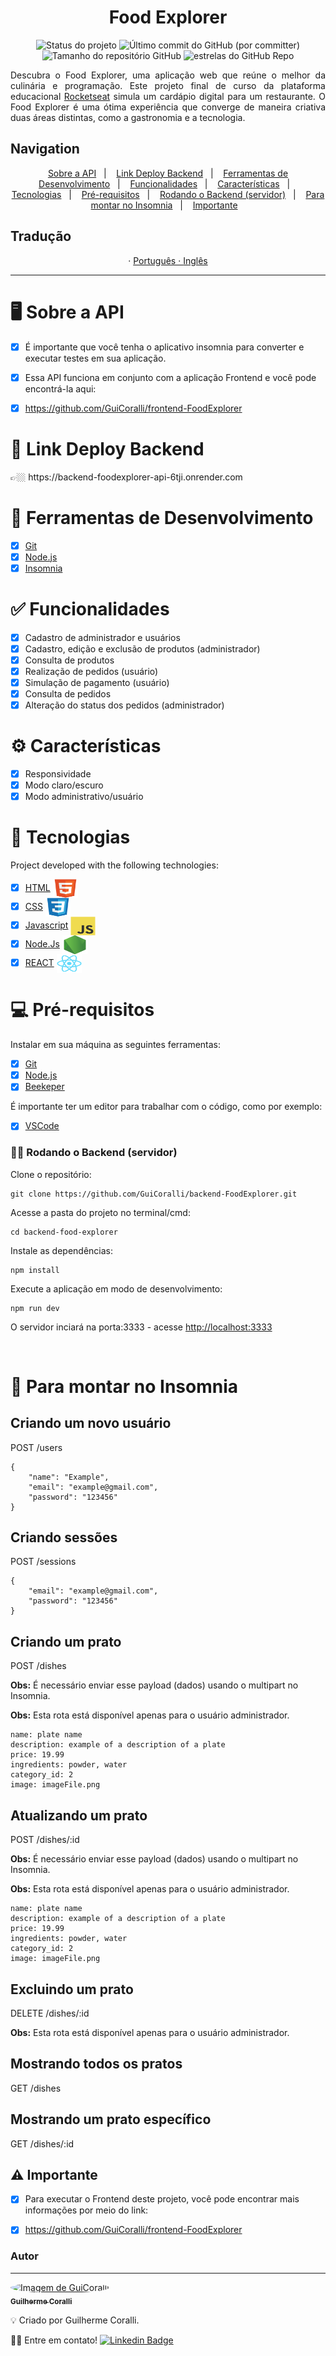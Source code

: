<h1 align="center">Food Explorer</h1>



<p align="center">
<img alt="Status do projeto" src="https://img.shields.io/badge/Status-Under construction-orange">
<img alt="Último commit do GitHub (por committer)" src="https://img.shields.io/github/last-commit/GuiCoralli/backend-FoodExplorer">
<img alt="Tamanho do repositório GitHub" src="https://img.shields.io/github/repo-size/GuiCoralli/backend-FoodExplorer">
<img alt="estrelas do GitHub Repo" src="https://img.shields.io/github/stars/GuiCoralli/backend-FoodExplorer?style=social">
</p>


<p align="justify">
	Descubra o Food Explorer, uma aplicação web que reúne o melhor da culinária e programação. 
	Este projeto final de curso da plataforma educacional <a href="https://app.rocketseat.com.br">Rocketseat</a> simula um cardápio digital para um restaurante. 
	O Food Explorer é uma ótima experiência que converge de maneira criativa duas áreas distintas, como a gastronomia e a tecnologia.
</p>

## Navigation
<p align="center">
	<a href="#-Sobre-a-API">Sobre a API</a>&nbsp;&nbsp;&nbsp;|&nbsp;&nbsp;&nbsp;
	<a href="#-Link-Deploy-Backend">Link Deploy Backend</a>&nbsp;&nbsp;&nbsp;|&nbsp;&nbsp;&nbsp;
	<a href="#-Ferramentas-de-Desenvolvimento">Ferramentas de Desenvolvimento</a>&nbsp;&nbsp;&nbsp;|&nbsp;&nbsp;&nbsp;
	<a href="#-Funcionalidades">Funcionalidades</a>&nbsp;&nbsp;&nbsp;|&nbsp;&nbsp;&nbsp;
	<a href="#-Características">Características</a>&nbsp;&nbsp;&nbsp;|&nbsp;&nbsp;&nbsp;<br>
	<a href="#-Tecnologias">Tecnologias</a>&nbsp;&nbsp;&nbsp;|&nbsp;&nbsp;&nbsp;
	<a href="#-Pré-requisitos">Pré-requisitos</a>&nbsp;&nbsp;&nbsp;|&nbsp;&nbsp;&nbsp; 
	<a href="#-Rodando-o-Backend-(servidor)">Rodando o Backend (servidor)</a>&nbsp;&nbsp;&nbsp;|&nbsp;&nbsp;&nbsp;
	<a href="#-Para-montar-no-Insomnia">Para montar no Insomnia</a>&nbsp;&nbsp;&nbsp;|&nbsp;&nbsp;&nbsp; 
	<a href="#-Importante">Importante</a>&nbsp;&nbsp;&nbsp; 
</p>



 ## Tradução
 
<p align="center">
   ·
  <a href="https://github.com/GuiCoralli/backend-FoodExplorer/blob/main/README-PT_BR.md"> Português
  ·
  <a href="https://github.com/GuiCoralli/backend-FoodExplorer/blob/main/README.md"> Inglês
  </a>
  </p>


_____________________________________________________________________________________


# 🖥️ Sobre a API
<div>	
	
 - [x] É importante que você tenha o aplicativo insomnia para converter e executar testes em sua aplicação.<br>
 - [x] Essa API funciona em conjunto com a aplicação Frontend e você pode encontrá-la aqui:

 - [x]  https://github.com/GuiCoralli/frontend-FoodExplorer	

</div>

# 📌 Link Deploy Backend  
<div>
👉🏼 https://backend-foodexplorer-api-6tji.onrender.com
</div>

# 🔧 Ferramentas de Desenvolvimento
<div>
	
- [x] [Git](https://git-scm.com)
- [x] [Node.js](https://nodejs.org/en/)
- [x] [Insomnia](https://insomnia.rest/download)

</div>


# ✅ Funcionalidades
<div> 
	
- [x] Cadastro de administrador e usuários
- [x] Cadastro, edição e exclusão de produtos (administrador)
- [x] Consulta de produtos
- [x] Realização de pedidos (usuário)
- [x] Simulação de pagamento (usuário)
- [x] Consulta de pedidos
- [x] Alteração do status dos pedidos (administrador)

</div>


# ⚙️ Características
<div>
	
- [x] Responsividade
- [x] Modo claro/escuro
- [x] Modo administrativo/usuário

</div>


# 🚀 Tecnologias 
 Project developed with the following technologies:
<div>
	
- [x] [HTML](https://developer.mozilla.org/en-US/docs/Web/HTML) <img align="center" alt="Gui-HTML" height="30" width="40" src="https://raw.githubusercontent.com/devicons/devicon/master/icons/html5/html5-original.svg">
- [x] [CSS](https://developer.mozilla.org/en-US/docs/Web/CSS) <img align="center" alt="Gui-CSS" height="30" width="40" src="https://raw.githubusercontent.com/devicons/devicon/master/icons/css3/css3-original.svg">
- [x] [Javascript](https://developer.mozilla.org/en-US/docs/Web/Javascript) <img align="center" alt="Gui-JAVASCRIPT" height="30" width="40" src="https://raw.githubusercontent.com/devicons/devicon/master/icons/javascript/javascript-original.svg">
- [x] [Node.Js](https://nodejs.org/api/documentation.html) <img align="center" alt="Gui-NODEJS" height="30" width="40" src="https://raw.githubusercontent.com/devicons/devicon/master/icons/nodejs/nodejs-original.svg">
- [x] [REACT](https://developer.mozilla.org/pt-BR/docs/Learn/Tools_and_testing/Client-side_JavaScript_frameworks/React_getting_started) <img align="center" alt="Gui-REACT" height="30" width="40" src="https://raw.githubusercontent.com/devicons/devicon/master/icons/react/react-original.svg">
 
 </div>


# 💻  Pré-requisitos
Instalar em sua máquina as seguintes ferramentas:
</div>

- [x] [Git](https://git-scm.com)
- [x] [Node.js](https://nodejs.org/en/)
- [X] [Beekeper](https://www.beekeeperstudio.io/get)

É importante ter um editor para trabalhar com o código, como por exemplo:
- [x] [VSCode](https://code.visualstudio.com/)

</div>




### 🔄✅ Rodando o Backend (servidor)

Clone o repositório:
```
git clone https://github.com/GuiCoralli/backend-FoodExplorer.git
```

Acesse a pasta do projeto no terminal/cmd:
```
cd backend-food-explorer
```

Instale as dependências:
```
npm install
```

Execute a aplicação em modo de desenvolvimento:
```
npm run dev
```

O servidor inciará na porta:3333 - acesse <http://localhost:3333>

<br />

# 🔨 Para montar no Insomnia

## Criando um novo usuário

POST /users

```
{
	"name": "Example",
	"email": "example@gmail.com",
	"password": "123456"
}
```

## Criando sessões 

POST /sessions

```
{
	"email": "example@gmail.com",
	"password": "123456"
}
```

## Criando um prato

POST /dishes

**Obs:** É necessário enviar esse payload (dados) usando o multipart no Insomnia.

**Obs:** Esta rota está disponível apenas para o usuário administrador.

```
name: plate name
description: example of a description of a plate
price: 19.99
ingredients: powder, water
category_id: 2
image: imageFile.png
```

## Atualizando um prato

POST /dishes/:id

**Obs:** É necessário enviar esse payload (dados) usando o multipart no Insomnia.

**Obs:** Esta rota está disponível apenas para o usuário administrador.

```
name: plate name
description: example of a description of a plate
price: 19.99
ingredients: powder, water
category_id: 2
image: imageFile.png
```

## Excluindo um prato

DELETE /dishes/:id

**Obs:** Esta rota está disponível apenas para o usuário administrador.

## Mostrando todos os pratos

GET /dishes

## Mostrando um prato específico

GET /dishes/:id



## ⚠️ Importante
<div>
	
- [x] Para executar o Frontend deste projeto, você pode encontrar mais informações por meio do link:

- [x]  https://github.com/GuiCoralli/frontend-FoodExplorer

</div>




### Autor
---

<a href="https://github.com/GuiCoralli?tab=repositories">
 <img style="border-radius: 50%;" src="https://github.com/GuiCoralli.png" width="100px;" alt="Imagem de GuiCoralli"/>
 <br /> <sub><b>Guilherme Coralli</b></sub></a>


💡 Criado por Guilherme Coralli. 

👋🏽 Entre em contato!
[![Linkedin Badge](https://img.shields.io/badge/LinkedIn-0077B5?logo=Linkedin&logoColor=white&link=https://www.linkedin.com/in/guicoralli/)](https://www.linkedin.com/in/guicoralli/) 
